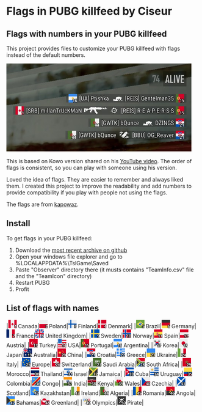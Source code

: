 # Flags in PUBG killfeed by Ciseur
## Flags with numbers in your PUBG killfeed
This project provides files to customize your PUBG killfeed with flags instead of the default numbers.

<img src="killfeed-preview.png" alt="PUBG killfeed with flags and numbers">

This is based on Kowo version shared on his [YouTube video](https://www.youtube.com/watch?v=8OWbQ_wXhpk). The order of flags is consistent, so you can play with someone using his version.

Loved the idea of flags. They are easier to remember and always liked them. I created this project to improve the readability and add numbers to provide compatibility if you play with people not using the flags.

The flags are from [kapowaz](https://kapowaz.github.io/square-flags/).

## Install
To get flags in your PUBG killfeed:

1. Download the [most recent archive on github](https://github.com/Ciseur/ciz-pubg-killfeed-flags/releases)
2. Open your windows file explorer and go to %LOCALAPPDATA%\TslGame\Saved
3. Paste "Observer" directory there (it musts contains "TeamInfo.csv" file and the "TeamIcon" directory)
4. Restart PUBG
5. Profit

## List of flags with names

|<img alt="Canada" src="Observer/TeamIcon/1-CAN.png"> Canada|<img alt="Poland" src="Observer/TeamIcon/2-POL.png"> Poland|<img alt="Finland" src="Observer/TeamIcon/3-FIN.png"> Finland|<img alt="Denmark" src="Observer/TeamIcon/4-DNK.png"> Denmark|
|<img alt="Brazil" src="Observer/TeamIcon/5-BRA.png"> Brazil|<img alt="Germany" src="Observer/TeamIcon/6-DEU.png"> Germany|<img alt="France" src="Observer/TeamIcon/7-FRA.png"> France|<img alt="United Kingdom" src="Observer/TeamIcon/8-GBR.png"> United Kingdom|
|<img alt="Sweden" src="Observer/TeamIcon/9-SWE.png"> Sweden|<img alt="Norway" src="Observer/TeamIcon/10-NOR.png"> Norway|<img alt="Spain" src="Observer/TeamIcon/11-ESP.png"> Spain|<img alt="Austria" src="Observer/TeamIcon/12-AUT.png"> Austria|
|<img alt="Turkey" src="Observer/TeamIcon/13-TUR.png"> Turkey|<img alt="USA" src="Observer/TeamIcon/14-USA.png"> USA|<img alt="Portugal" src="Observer/TeamIcon/15-PRT.png"> Portugal|<img alt="Argentina" src="Observer/TeamIcon/16-ARG.png"> Argentina|
|<img alt="Korea" src="Observer/TeamIcon/17-KOR.png"> Korea|<img alt="Japan" src="Observer/TeamIcon/18-JPN.png"> Japan|<img alt="Australia" src="Observer/TeamIcon/19-AUS.png"> Australia|<img alt="China" src="Observer/TeamIcon/20-CHN.png"> China|
|<img alt="Croatia" src="Observer/TeamIcon/21-HRV.png"> Croatia|<img alt="Greece" src="Observer/TeamIcon/22-GRC.png"> Greece|<img alt="Ukraine" src="Observer/TeamIcon/23-UKR.png"> Ukraine|<img alt="Italy" src="Observer/TeamIcon/24-ITA.png"> Italy|
|<img alt="Europe" src="Observer/TeamIcon/25-EU.png"> Europe|<img alt="Switzerland" src="Observer/TeamIcon/26-CHE.png"> Switzerland|<img alt="Saudi Arabia" src="Observer/TeamIcon/27-SAU.png"> Saudi Arabia|<img alt="South Africa" src="Observer/TeamIcon/28-ZAF.png"> South Africa|
|<img alt="Morocco" src="Observer/TeamIcon/29-MAR.png"> Morocco|<img alt="Thailand" src="Observer/TeamIcon/30-THA.png"> Thailand|<img alt="Israel" src="Observer/TeamIcon/31-ISR.png"> Israel|<img alt="Jamaica" src="Observer/TeamIcon/32-JAM.png"> Jamaica|
|<img alt="Cuba" src="Observer/TeamIcon/33-CUB.png"> Cuba|<img alt="Uruguay" src="Observer/TeamIcon/34-URY.png"> Uruguay|<img alt="Colombia" src="Observer/TeamIcon/35-COL.png"> Colombia|<img alt="Congo" src="Observer/TeamIcon/36-COD.png"> Congo|
|<img alt="India" src="Observer/TeamIcon/37-IND.png"> India|<img alt="Kenya" src="Observer/TeamIcon/38-KEN.png"> Kenya|<img alt="Wales" src="Observer/TeamIcon/39-GB-WLS.png"> Wales|<img alt="Czechia" src="Observer/TeamIcon/40-CZE.png"> Czechia|
|<img alt="Scotland" src="Observer/TeamIcon/41-GB-SCT.png"> Scotland|<img alt="Kazakhstan" src="Observer/TeamIcon/42-KAZ.png"> Kazakhstan|<img alt="Ireland" src="Observer/TeamIcon/43-IRL.png"> Ireland|<img alt="Algeria" src="Observer/TeamIcon/44-DZA.png"> Algeria|
|<img alt="Romania" src="Observer/TeamIcon/45-ROU.png"> Romania|<img alt="Angola" src="Observer/TeamIcon/46-AGO.png"> Angola|<img alt="Bahamas" src="Observer/TeamIcon/47-BHS.png"> Bahamas|<img alt="Greenland" src="Observer/TeamIcon/48-GRL.png"> Greenland|
|<img alt="Olympics" src="Observer/TeamIcon/49-OLY.png"> Olympics|<img alt="Pirate" src="Observer/TeamIcon/50-PIR.png"> Pirate|